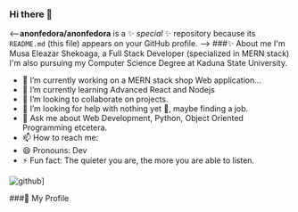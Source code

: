 ### Hi there 👋


<--**anonfedora/anonfedora** is a ✨ _special_ ✨ repository because its `README.md` (this file) appears on your GitHub profile.
-->
###✨ About me
I'm Musa Eleazar Shekoaga, a Full Stack Developer (specialized in MERN stack)
I'm also pursuing my Computer Science Degree at Kaduna State University.


- 🔭 I’m currently working on a MERN stack shop Web application...
- 🌱 I’m currently learning Advanced React and Nodejs
- 👯 I’m looking to collaborate on projects.
- 🤔 I’m looking for help with nothing yet 🙂, maybe finding a job.
- 💬 Ask me about Web Development, Python, Object Oriented Programming etcetera.
- 📫 How to reach me: 
- 😄 Pronouns: Dev
- ⚡ Fun fact: The quieter you are, the more you are able to listen.


![github](https://img.shields.io/badge/GitHub-000000?style=for-the-badge&logo=GitHub&logoColor=white)]

###💬 My Profile
